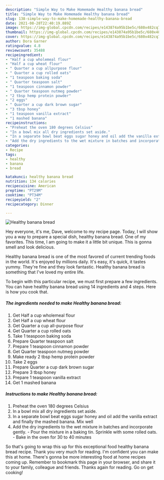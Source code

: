 ```yaml
---
description: "Simple Way to Make Homemade Healthy banana bread"
title: "Simple Way to Make Homemade Healthy banana bread"
slug: 138-simple-way-to-make-homemade-healthy-banana-bread
date: 2021-08-28T22:40:19.889Z
image: https://img-global.cpcdn.com/recipes/e143874a95b1be5c/680x482cq70/healthy-banana-bread-recipe-main-photo.jpg
thumbnail: https://img-global.cpcdn.com/recipes/e143874a95b1be5c/680x482cq70/healthy-banana-bread-recipe-main-photo.jpg
cover: https://img-global.cpcdn.com/recipes/e143874a95b1be5c/680x482cq70/healthy-banana-bread-recipe-main-photo.jpg
author: Dora Garner
ratingvalue: 4.8
reviewcount: 35488
recipeingredient:
- "Half a cup wholemeal flour"
- "Half a cup wheat flour"
- " Quarter a cup allpurpose flour"
- " Quarter a cup rolled oats"
- "1 teaspoon baking soda"
- " Quarter teaspoon salt"
- "1 teaspoon cinnamon powder"
- " Quarter teaspoon nutmeg powder"
- "2 tbsp hemp protein powder"
- "2 eggs"
- " Quarter a cup dark brown sugar"
- "3 tbsp honey"
- "1 teaspoon vanilla extract"
- "1 mashed banana"
recipeinstructions:
- "Preheat the oven 180 degrees Celsius"
- "In a bowl mix all dry ingredients set aside."
- "In a separate bowl beat eggs sugar honey and oil add the vanilla extract and finally the mashed banana. Mix well"
- "Add the dry ingredients to the wet mixture in batches and incorporate gently. Pour the mixture in a baking tin. Sprinkle with some rolled oats. Bake in the oven for 30 to 40 minutes"
categories:
- Recipe
tags:
- healthy
- banana
- bread

katakunci: healthy banana bread 
nutrition: 134 calories
recipecuisine: American
preptime: "PT29M"
cooktime: "PT34M"
recipeyield: "2"
recipecategory: Dinner

---
```



![Healthy banana bread](https://img-global.cpcdn.com/recipes/e143874a95b1be5c/680x482cq70/healthy-banana-bread-recipe-main-photo.jpg)

Hey everyone, it's me, Dave, welcome to my recipe page. Today, I will show you a way to prepare a special dish, healthy banana bread. One of my favorites. This time, I am going to make it a little bit unique. This is gonna smell and look delicious.



Healthy banana bread is one of the most favored of current trending foods in the world. It's enjoyed by millions daily. It's easy, it's quick, it tastes yummy. They're fine and they look fantastic. Healthy banana bread is something that I've loved my entire life.


To begin with this particular recipe, we must first prepare a few ingredients. You can have healthy banana bread using 14 ingredients and 4 steps. Here is how you cook that.

<!--inarticleads1-->

##### The ingredients needed to make Healthy banana bread:

1. Get Half a cup wholemeal flour
1. Get Half a cup wheat flour
1. Get  Quarter a cup all-purpose flour
1. Get  Quarter a cup rolled oats
1. Take 1 teaspoon baking soda
1. Prepare  Quarter teaspoon salt
1. Prepare 1 teaspoon cinnamon powder
1. Get  Quarter teaspoon nutmeg powder
1. Make ready 2 tbsp hemp protein powder
1. Take 2 eggs
1. Prepare  Quarter a cup dark brown sugar
1. Prepare 3 tbsp honey
1. Prepare 1 teaspoon vanilla extract
1. Get 1 mashed banana




<!--inarticleads2-->

##### Instructions to make Healthy banana bread:

1. Preheat the oven 180 degrees Celsius
1. In a bowl mix all dry ingredients set aside.
1. In a separate bowl beat eggs sugar honey and oil add the vanilla extract and finally the mashed banana. Mix well
1. Add the dry ingredients to the wet mixture in batches and incorporate gently. - Pour the mixture in a baking tin. Sprinkle with some rolled oats. - Bake in the oven for 30 to 40 minutes




So that's going to wrap this up for this exceptional food healthy banana bread recipe. Thank you very much for reading. I'm confident you can make this at home. There's gonna be more interesting food at home recipes coming up. Remember to bookmark this page in your browser, and share it to your family, colleague and friends. Thanks again for reading. Go on get cooking!
